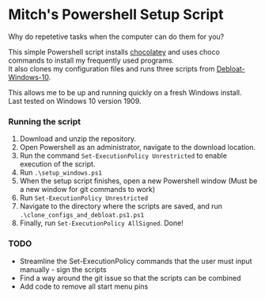 # Mitch's Powershell Setup Script

Why do repetetive tasks when the computer can do them for you?

This simple Powershell script installs [chocolatey](https://chocolatey.org/) and uses choco commands to install my frequently used programs.  
It also clones my configuration files and runs three scripts from [Debloat-Windows-10](https://github.com/W4RH4WK/Debloat-Windows-10).  
  
This allows me to be up and running quickly on a fresh Windows install.  
Last tested on Windows 10 version 1909.

### Running the script

1) Download and unzip the repository.
2) Open Powershell as an administrator, navigate to the download location.
3) Run the command `Set-ExecutionPolicy Unrestricted` to enable execution of the script.
4) Run `.\setup_windows.ps1`
5) When the setup script finishes, open a new Powershell window (Must be a new window for git commands to work)
6) Run `Set-ExecutionPolicy Unrestricted`
7) Navigate to the directory where the scripts are saved, and run `.\clone_configs_and_debloat.ps1.ps1`
8) Finally, run `Set-ExecutionPolicy AllSigned`. Done!

### TODO

* Streamline the Set-ExecutionPolicy commands that the user must input manually - sign the scripts
* Find a way around the git issue so that the scripts can be combined
* Add code to remove all start menu pins